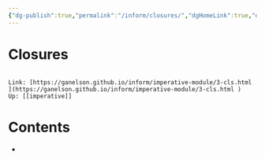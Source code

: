 ```yaml
---
{"dg-publish":true,"permalink":"/inform/closures/","dgHomeLink":true,"dgPassFrontmatter":false}
---
```


# Closures
```ad-info

Link: [https://ganelson.github.io/inform/imperative-module/3-cls.html ](https://ganelson.github.io/inform/imperative-module/3-cls.html )
Up: [[imperative]]
```

# Contents
- 